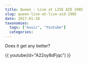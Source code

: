 ```yaml
---
title: Queen - Live at LIVE AID 1985
slug: queen-live-at-live-aid-1985
date: 2017-01-20
taxonomies:
  tags: ["music", "Youtube"]
  categories:
---
```


Does it get any better?

{{ youtube(id="A22oy8dFjqc") }}
